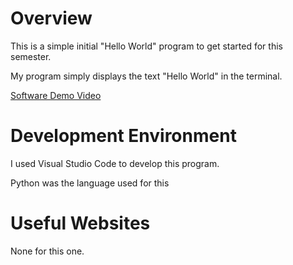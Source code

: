# Overview

This is a simple initial "Hello World" program to get started for this semester. 

My program simply displays the text "Hello World" in the terminal.

[Software Demo Video](https://youtu.be/PDXtYaHgYSM)

# Development Environment

I used Visual Studio Code to develop this program.

Python was the language used for this

# Useful Websites

None for this one.